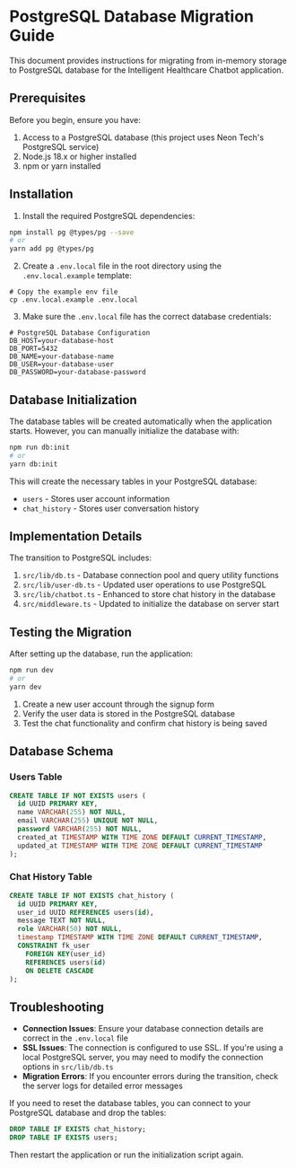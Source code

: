 # PostgreSQL Database Migration Guide

This document provides instructions for migrating from in-memory storage to PostgreSQL database for the Intelligent Healthcare Chatbot application.

## Prerequisites

Before you begin, ensure you have:

1. Access to a PostgreSQL database (this project uses Neon Tech's PostgreSQL service)
2. Node.js 18.x or higher installed
3. npm or yarn installed

## Installation

1. Install the required PostgreSQL dependencies:

```bash
npm install pg @types/pg --save
# or
yarn add pg @types/pg
```

2. Create a `.env.local` file in the root directory using the `.env.local.example` template:

```
# Copy the example env file
cp .env.local.example .env.local
```

3. Make sure the `.env.local` file has the correct database credentials:

```
# PostgreSQL Database Configuration
DB_HOST=your-database-host
DB_PORT=5432
DB_NAME=your-database-name
DB_USER=your-database-user
DB_PASSWORD=your-database-password
```

## Database Initialization

The database tables will be created automatically when the application starts. However, you can manually initialize the database with:

```bash
npm run db:init
# or
yarn db:init
```

This will create the necessary tables in your PostgreSQL database:

- `users` - Stores user account information
- `chat_history` - Stores user conversation history

## Implementation Details

The transition to PostgreSQL includes:

1. `src/lib/db.ts` - Database connection pool and query utility functions
2. `src/lib/user-db.ts` - Updated user operations to use PostgreSQL
3. `src/lib/chatbot.ts` - Enhanced to store chat history in the database
4. `src/middleware.ts` - Updated to initialize the database on server start

## Testing the Migration

After setting up the database, run the application:

```bash
npm run dev
# or
yarn dev
```

1. Create a new user account through the signup form
2. Verify the user data is stored in the PostgreSQL database
3. Test the chat functionality and confirm chat history is being saved

## Database Schema

### Users Table

```sql
CREATE TABLE IF NOT EXISTS users (
  id UUID PRIMARY KEY,
  name VARCHAR(255) NOT NULL,
  email VARCHAR(255) UNIQUE NOT NULL,
  password VARCHAR(255) NOT NULL,
  created_at TIMESTAMP WITH TIME ZONE DEFAULT CURRENT_TIMESTAMP,
  updated_at TIMESTAMP WITH TIME ZONE DEFAULT CURRENT_TIMESTAMP
);
```

### Chat History Table

```sql
CREATE TABLE IF NOT EXISTS chat_history (
  id UUID PRIMARY KEY,
  user_id UUID REFERENCES users(id),
  message TEXT NOT NULL,
  role VARCHAR(50) NOT NULL,
  timestamp TIMESTAMP WITH TIME ZONE DEFAULT CURRENT_TIMESTAMP,
  CONSTRAINT fk_user
    FOREIGN KEY(user_id) 
    REFERENCES users(id)
    ON DELETE CASCADE
);
```

## Troubleshooting

- **Connection Issues**: Ensure your database connection details are correct in the `.env.local` file
- **SSL Issues**: The connection is configured to use SSL. If you're using a local PostgreSQL server, you may need to modify the connection options in `src/lib/db.ts`
- **Migration Errors**: If you encounter errors during the transition, check the server logs for detailed error messages

If you need to reset the database tables, you can connect to your PostgreSQL database and drop the tables:

```sql
DROP TABLE IF EXISTS chat_history;
DROP TABLE IF EXISTS users;
```

Then restart the application or run the initialization script again.